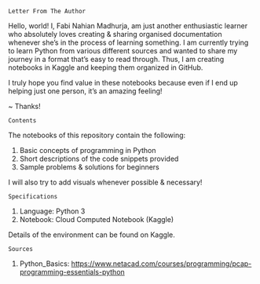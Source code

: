     Letter From The Author

Hello, world! I, Fabi Nahian Madhurja, am just another enthusiastic learner who absolutely loves creating & sharing organised documentation whenever she’s in the process of learning something. I am currently trying to learn Python from various different sources and wanted to share my journey in a format that’s easy to read through. Thus, I am creating notebooks in Kaggle and keeping them organized in GitHub. 

I truly hope you find value in these notebooks because even if I end up helping just one person, it’s an amazing feeling! 

~ Thanks! 

    Contents

The notebooks of this repository contain the following:

1. Basic concepts of programming in Python
2. Short descriptions of the code snippets provided
3. Sample problems & solutions for beginners

I will also try to add visuals whenever possible & necessary!

    Specifications
    
1. Language: 	Python 3 
2. Notebook: 	Cloud Computed Notebook (Kaggle)

Details of the environment can be found on Kaggle. 

    Sources

1. Python_Basics:
https://www.netacad.com/courses/programming/pcap-programming-essentials-python
